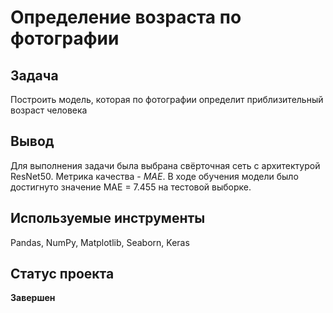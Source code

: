 # Определение возраста по фотографии

## Задача
Построить модель, которая по фотографии определит приблизительный возраст человека
## Вывод
Для выполнения задачи была выбрана свёрточная сеть с архитектурой ResNet50. Метрика качества - *MAE*. В ходе обучения модели было достигнуто значение MAE = 7.455 на тестовой выборке.

## Используемые инструменты
Pandas, NumPy, Matplotlib, Seaborn, Keras
## Статус проекта
**Завершен**

